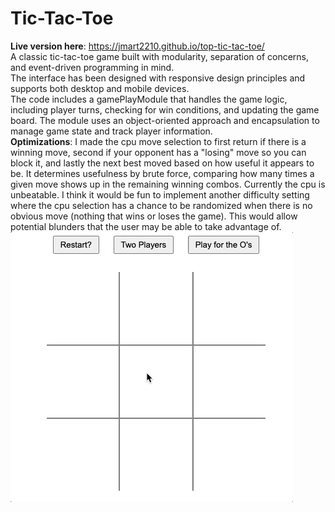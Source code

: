 # Tic-Tac-Toe
**Live version here**: https://jmart2210.github.io/top-tic-tac-toe/<br/>
A classic tic-tac-toe game built with modularity, separation of concerns, and event-driven programming in mind. <br />
The interface has been designed with responsive design principles and supports both desktop and mobile devices.<br />
The code includes a gamePlayModule that handles the game logic, including player turns, checking for win conditions, and updating the game board. The module uses an object-oriented approach and encapsulation to manage game state and track player information.<br />
**Optimizations**: I made the cpu move selection to first return if there is a winning move, second if your opponent has a "losing" move so you can block it, and lastly the next best moved based on how useful it appears to be. It determines usefulness by brute force, comparing how many times a given move shows up in the remaining winning combos. Currently the cpu is unbeatable. I think it would be fun to implement another difficulty setting where the cpu selection has a chance to be randomized when there is no obvious move (nothing that wins or loses the game). This would allow potential blunders that the user may be able to take advantage of.<br/>
<img src="tic-tac-toe-example.gif" alt="Tic-Tac-Toe example">